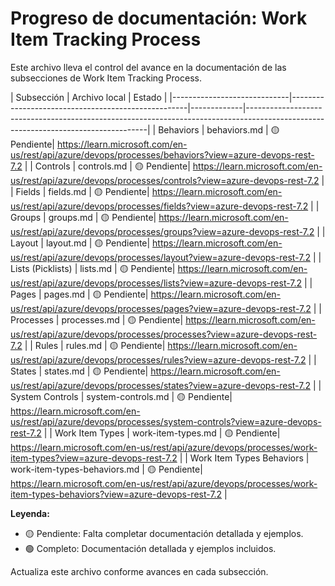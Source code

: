 # Progreso de documentación: Work Item Tracking Process

Este archivo lleva el control del avance en la documentación de las subsecciones de Work Item Tracking Process.

| Subsección                   | Archivo local                                      | Estado      |
|-----------------------------|----------------------------------------------------|-------------|-----------------------------------------------------------------------------------------------------------------------------------|
| Behaviors                   | behaviors.md                                       | 🟡 Pendiente| https://learn.microsoft.com/en-us/rest/api/azure/devops/processes/behaviors?view=azure-devops-rest-7.2 |
| Controls                    | controls.md                                        | 🟡 Pendiente| https://learn.microsoft.com/en-us/rest/api/azure/devops/processes/controls?view=azure-devops-rest-7.2 |
| Fields                      | fields.md                                          | 🟡 Pendiente| https://learn.microsoft.com/en-us/rest/api/azure/devops/processes/fields?view=azure-devops-rest-7.2 |
| Groups                      | groups.md                                          | 🟡 Pendiente| https://learn.microsoft.com/en-us/rest/api/azure/devops/processes/groups?view=azure-devops-rest-7.2 |
| Layout                      | layout.md                                          | 🟡 Pendiente| https://learn.microsoft.com/en-us/rest/api/azure/devops/processes/layout?view=azure-devops-rest-7.2 |
| Lists (Picklists)           | lists.md                                           | 🟡 Pendiente| https://learn.microsoft.com/en-us/rest/api/azure/devops/processes/lists?view=azure-devops-rest-7.2 |
| Pages                       | pages.md                                           | 🟡 Pendiente| https://learn.microsoft.com/en-us/rest/api/azure/devops/processes/pages?view=azure-devops-rest-7.2 |
| Processes                   | processes.md                                       | 🟡 Pendiente| https://learn.microsoft.com/en-us/rest/api/azure/devops/processes/processes?view=azure-devops-rest-7.2 |
| Rules                       | rules.md                                           | 🟡 Pendiente| https://learn.microsoft.com/en-us/rest/api/azure/devops/processes/rules?view=azure-devops-rest-7.2 |
| States                      | states.md                                          | 🟡 Pendiente| https://learn.microsoft.com/en-us/rest/api/azure/devops/processes/states?view=azure-devops-rest-7.2 |
| System Controls             | system-controls.md                                 | 🟡 Pendiente| https://learn.microsoft.com/en-us/rest/api/azure/devops/processes/system-controls?view=azure-devops-rest-7.2 |
| Work Item Types             | work-item-types.md                                 | 🟡 Pendiente| https://learn.microsoft.com/en-us/rest/api/azure/devops/processes/work-item-types?view=azure-devops-rest-7.2 |
| Work Item Types Behaviors   | work-item-types-behaviors.md                       | 🟡 Pendiente| https://learn.microsoft.com/en-us/rest/api/azure/devops/processes/work-item-types-behaviors?view=azure-devops-rest-7.2 |

**Leyenda:**
- 🟡 Pendiente: Falta completar documentación detallada y ejemplos.
- 🟢 Completo: Documentación detallada y ejemplos incluidos.

Actualiza este archivo conforme avances en cada subsección.
